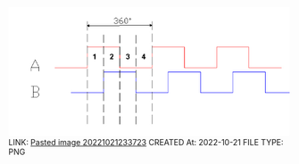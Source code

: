 ![Pasted image 20221021233723](Pasted%20image%2020221021233723.png)
LINK: [Pasted image 20221021233723](Pasted%20image%2020221021233723.png)
CREATED At: 2022-10-21
FILE TYPE: PNG
